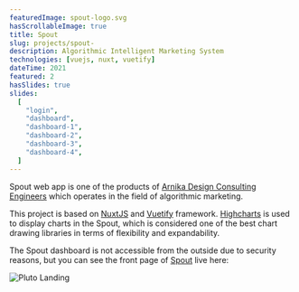 ```yaml
---
featuredImage: spout-logo.svg
hasScrollableImage: true
title: Spout
slug: projects/spout-
description: Algorithmic Intelligent Marketing System
technologies: [vuejs, nuxt, vuetify]
dateTime: 2021
featured: 2
hasSlides: true
slides:
  [
    "login",
    "dashboard",
    "dashboard-1",
    "dashboard-2",
    "dashboard-3",
    "dashboard-4",
  ]
---
```


Spout web app is one of the products of <a href="https://arnika.ai" target="_blank">Arnika Design Consulting Engineers</a> which operates in the field of algorithmic marketing.

This project is based on <a href="https://nuxtjs.org" target="_blank">NuxtJS</a> and <a href="https://vuetifyjs.com" target="_blank">Vuetify</a> framework.
<a href="https://highcharts.com" target="_blank">Highcharts</a> is used to display charts in the Spout, which is considered one of the best chart drawing libraries in terms of flexibility and expandability.

The Spout dashboard is not accessible from the outside due to security reasons, but you can see the front page of <a href="https://spout.arnika.ai" target="_blank">Spout</a> live here:

![Pluto Landing](/img/projects/spout-full.jpg)
